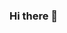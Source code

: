 ### Hi there 👋

<!--
**bbelen20001/bbelen20001** is a ✨ _special_ ✨ repository because its `README.md` (this file) appears on your GitHub profile.

Hi there 👋, I'm Brenda Belen I am passionate about technology and FrontEnd development,I love learning, especially when it comes to technology 🔭 
📖 Full Stack Developer at Soy Henry Bootcamp 
🌍 I am based in Venezuela 
❓ Ask me about anything related to Front end with React (Redux, APIs, SSR) 
🔥 Want to take a look at my projects? Javascript skill :)
-->

